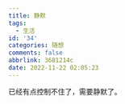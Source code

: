 ```yaml
---
title: 静默
tags:
  - 生活
id: '34'
categories: 随想
comments: false
abbrlink: 3681214c
date: 2022-11-22 02:05:23
---
```


已经有点控制不住了，需要静默了。